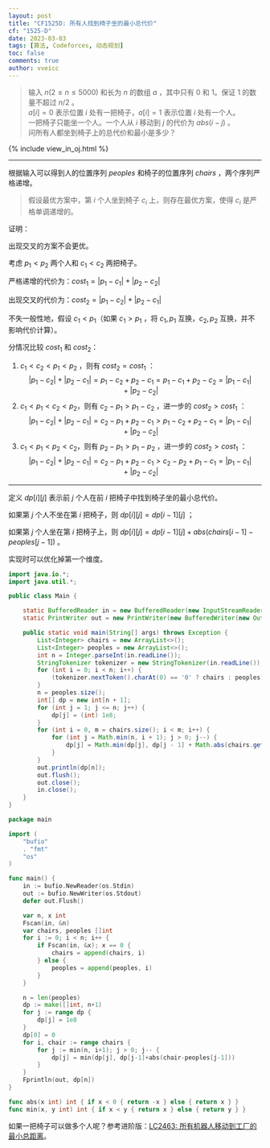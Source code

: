 ```yaml
---
layout: post
title: "CF1525D: 所有人找到椅子坐的最小总代价"
cf: "1525-D"
date: 2023-03-03
tags: [算法, Codeforces, 动态规划]
toc: false
comments: true
author: vveicc
---
```


> 输入 $n(2≤n≤5000)$ 和长为 $n$ 的数组 $a$ ，其中只有 0 和 1。保证 1 的数量不超过 $n/2$ 。<br>
> $a[i]=0$ 表示位置 $i$ 处有一把椅子，$a[i]=1$ 表示位置 $i$ 处有一个人。<br>
> 一把椅子只能坐一个人。一个人从 $i$ 移动到 $j$ 的代价为 $abs(i-j)$ 。<br>
> 问所有人都坐到椅子上的总代价和最小是多少？

{% include view_in_oj.html %}

<!-- more -->

---

根据输入可以得到人的位置序列 $peoples$ 和椅子的位置序列 $chairs$ ，两个序列严格递增。

> 假设最优方案中，第 $i$ 个人坐到椅子 $c_i$ 上，则存在最优方案，使得 $c_i$ 是严格单调递增的。

证明：

出现交叉的方案不会更优。

考虑 $p_1<p_2$ 两个人和 $c_1<c_2$ 两把椅子。

严格递增的代价为：$cost_1 = |p_1-c_1|+|p_2-c_2|$

出现交叉的代价为：$cost_2 = |p_1-c_2|+|p_2-c_1|$

不失一般性地，假设 $c_1<p_1$（如果 $c_1>p_1$ ，将 $c_1, p_1$ 互换，$c_2, p_2$ 互换，并不影响代价计算）。

分情况比较 $cost_1$ 和 $cost_2$：

1. $c_1<c_2<p_1<p_2$ ，则有 $cost_2 = cost_1$ ：
   $$|p_1-c_2|+|p_2-c_1| = p_1-c_2+p_2-c_1 = p_1-c_1+p_2-c_2 = |p_1-c_1|+|p_2-c_2|$$
2. $c_1<p_1<c_2<p_2$，则有 $c_2-p_1 > p_1-c_2$ ，进一步的 $cost_2 > cost_1$ ：
   $$|p_1-c_2|+|p_2-c_1| = c_2-p_1+p_2-c_1 > p_1-c_2+p_2-c_1 = |p_1-c_1|+|p_2-c_2|$$
3. $c_1<p_1<p_2<c_2$，则有 $p_2-p_1 > p_1-p_2$ ，进一步的 $cost_2 > cost_1$ ：
   $$|p_1-c_2|+|p_2-c_1| = c_2-p_1+p_2-c_1 > c_2-p_2+p_1-c_1 = |p_1-c_1|+|p_2-c_2|$$

---

定义 $dp[i][j]$ 表示前 $j$ 个人在前 $i$ 把椅子中找到椅子坐的最小总代价。

如果第 $j$ 个人不坐在第 $i$ 把椅子，则 $dp[i][j] = dp[i-1][j]$ ；

如果第 $j$ 个人坐在第 $i$ 把椅子上，则 $dp[i][j] = dp[i-1][j] + abs(chairs[i-1] - peoples[j-1])$ 。

实现时可以优化掉第一个维度。

```java Java
import java.io.*;
import java.util.*;

public class Main {

    static BufferedReader in = new BufferedReader(new InputStreamReader(System.in));
    static PrintWriter out = new PrintWriter(new BufferedWriter(new OutputStreamWriter(System.out)));

    public static void main(String[] args) throws Exception {
        List<Integer> chairs = new ArrayList<>();
        List<Integer> peoples = new ArrayList<>();
        int n = Integer.parseInt(in.readLine());
        StringTokenizer tokenizer = new StringTokenizer(in.readLine());
        for (int i = 0; i < n; i++) {
            (tokenizer.nextToken().charAt(0) == '0' ? chairs : peoples).add(i);
        }
        n = peoples.size();
        int[] dp = new int[n + 1];
        for (int j = 1; j <= n; j++) {
            dp[j] = (int) 1e8;
        }
        for (int i = 0, m = chairs.size(); i < m; i++) {
            for (int j = Math.min(n, i + 1); j > 0; j--) {
                dp[j] = Math.min(dp[j], dp[j - 1] + Math.abs(chairs.get(i) - peoples.get(j - 1)));
            }
        }
        out.println(dp[n]);
        out.flush();
        out.close();
        in.close();
    }
}
```

```go Go
package main

import (
    "bufio"
    . "fmt"
    "os"
)

func main() {
    in := bufio.NewReader(os.Stdin)
    out := bufio.NewWriter(os.Stdout)
    defer out.Flush()

    var n, x int
    Fscan(in, &n)
    var chairs, peoples []int
    for i := 0; i < n; i++ {
        if Fscan(in, &x); x == 0 {
            chairs = append(chairs, i)
        } else {
            peoples = append(peoples, i)
        }
    }

    n = len(peoples)
    dp := make([]int, n+1)
    for j := range dp {
        dp[j] = 1e8
    }
    dp[0] = 0
    for i, chair := range chairs {
        for j := min(n, i+1); j > 0; j-- {
            dp[j] = min(dp[j], dp[j-1]+abs(chair-peoples[j-1]))
        }
    }
    Fprintln(out, dp[n])
}

func abs(x int) int { if x < 0 { return -x } else { return x } }
func min(x, y int) int { if x < y { return x } else { return y } }
```

如果一把椅子可以做多个人呢？参考进阶版：[LC2463: 所有机器人移动到工厂的最小总距离](/lc2463)。
